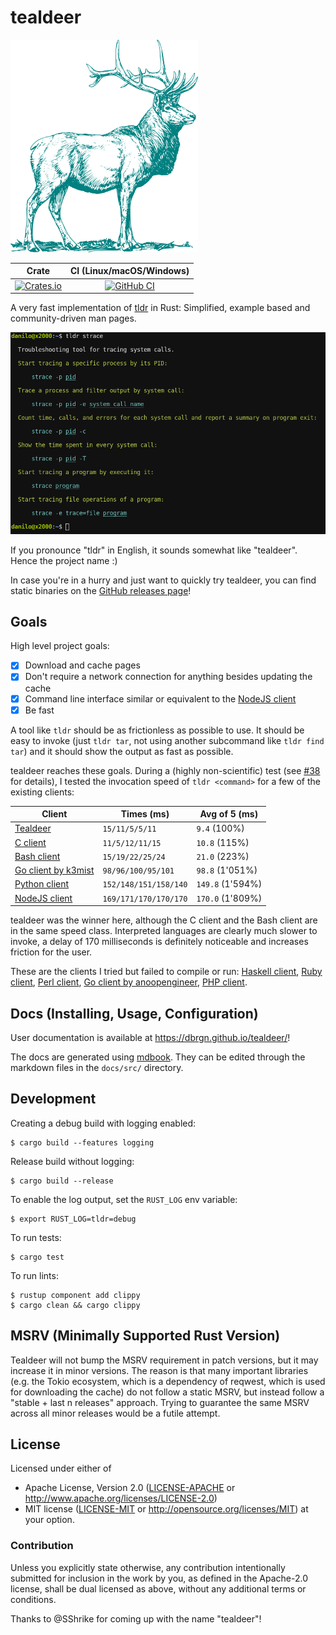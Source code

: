 # tealdeer

![teal deer](docs/src/deer.png)

|Crate|CI (Linux/macOS/Windows)|
|:---:|:---:|
|[![Crates.io][crates-io-badge]][crates-io]|[![GitHub CI][github-actions-badge]][github-actions]|

A very fast implementation of [tldr](https://github.com/tldr-pages/tldr) in
Rust: Simplified, example based and community-driven man pages.

<img src="screenshot-default.png" alt="Screenshot of tldr command" width="600">

If you pronounce "tldr" in English, it sounds somewhat like "tealdeer". Hence the project name :)

In case you're in a hurry and just want to quickly try tealdeer, you can find static
binaries on the [GitHub releases page](https://github.com/dbrgn/tealdeer/releases/)!


## Goals

High level project goals:

- [x] Download and cache pages
- [x] Don't require a network connection for anything besides updating the cache
- [x] Command line interface similar or equivalent to the [NodeJS client][tldr-node-client]
- [x] Be fast

A tool like `tldr` should be as frictionless as possible to use. It should be
easy to invoke (just `tldr tar`, not using another subcommand like `tldr find
tar`) and it should show the output as fast as possible.

tealdeer reaches these goals. During a (highly non-scientific) test (see
[#38](https://github.com/dbrgn/tealdeer/issues/38) for details), I tested the
invocation speed of `tldr <command>` for a few of the existing clients:

| Client | Times (ms) | Avg of 5 (ms) |
| --- | --- | --- |
| [Tealdeer](https://github.com/dbrgn/tealdeer/) | `15/11/5/5/11` | `9.4` (100%) |
| [C client](https://github.com/tldr-pages/tldr-cpp-client) | `11/5/12/11/15` | `10.8` (115%) |
| [Bash client](https://github.com/pepa65/tldr-bash-client) | `15/19/22/25/24` | `21.0` (223%) |
| [Go client by k3mist](https://github.com/k3mist/tldr/) | `98/96/100/95/101` | `98.8` (1'051%) |
| [Python client](https://github.com/lord63/tldr.py) | `152/148/151/158/140` | `149.8` (1'594%) |
| [NodeJS client](https://github.com/tldr-pages/tldr-node-client) | `169/171/170/170/170` | `170.0` (1'809%) |

tealdeer was the winner here, although the C client and the Bash client are in
the same speed class. Interpreted languages are clearly much slower to invoke,
a delay of 170 milliseconds is definitely noticeable and increases friction for
the user.

These are the clients I tried but failed to compile or run:
[Haskell client](https://github.com/psibi/tldr-hs),
[Ruby client](https://github.com/YellowApple/tldrb),
[Perl client](https://github.com/skaji/perl-tldr),
[Go client by anoopengineer](https://github.com/anoopengineer/tldr/),
[PHP client](https://github.com/BrainMaestro/tldr-php).


## Docs (Installing, Usage, Configuration)

User documentation is available at <https://dbrgn.github.io/tealdeer/>!

The docs are generated using [mdbook](https://rust-lang.github.io/mdBook/index.html).
They can be edited through the markdown files in the `docs/src/` directory.


## Development

Creating a debug build with logging enabled:

    $ cargo build --features logging

Release build without logging:

    $ cargo build --release

To enable the log output, set the `RUST_LOG` env variable:

    $ export RUST_LOG=tldr=debug

To run tests:

    $ cargo test

To run lints:

    $ rustup component add clippy
    $ cargo clean && cargo clippy


## MSRV (Minimally Supported Rust Version)

Tealdeer will not bump the MSRV requirement in patch versions, but it may
increase it in minor versions. The reason is that many important libraries
(e.g. the Tokio ecosystem, which is a dependency of reqwest, which is used for
downloading the cache) do not follow a static MSRV, but instead follow a
"stable + last n releases" approach. Trying to guarantee the same MSRV across
all minor releases would be a futile attempt.


## License

Licensed under either of

 * Apache License, Version 2.0 ([LICENSE-APACHE](LICENSE-APACHE) or
   http://www.apache.org/licenses/LICENSE-2.0)
 * MIT license ([LICENSE-MIT](LICENSE-MIT) or
   http://opensource.org/licenses/MIT) at your option.


### Contribution

Unless you explicitly state otherwise, any contribution intentionally submitted
for inclusion in the work by you, as defined in the Apache-2.0 license, shall
be dual licensed as above, without any additional terms or conditions.

Thanks to @SShrike for coming up with the name "tealdeer"!


[tldr-node-client]: https://github.com/tldr-pages/tldr-node-client

<!-- Badges -->
[github-actions]: https://github.com/dbrgn/tealdeer/actions?query=branch%3Amaster
[github-actions-badge]: https://github.com/dbrgn/tealdeer/workflows/CI/badge.svg
[crates-io]: https://crates.io/crates/tealdeer
[crates-io-badge]: https://img.shields.io/crates/v/tealdeer.svg
